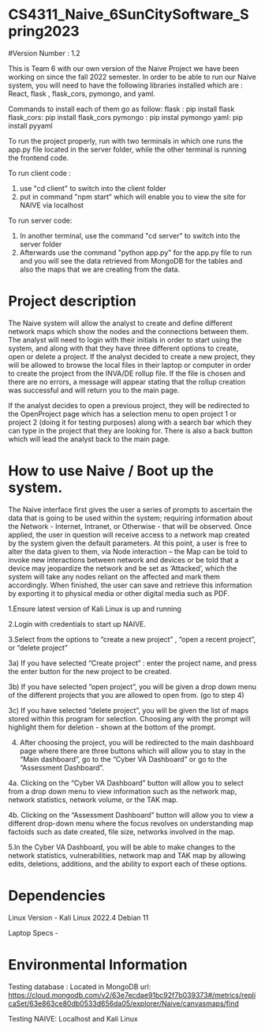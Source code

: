 # CS4311_Naive_6SunCitySoftware_Spring2023

#Version Number : 1.2


This is Team 6 with our own version of the Naive Project we have been working on since the fall 2022 semester.
In order to be able to run our Naive system, you will need to have the following libraries installed 
which are : React, flask , flask_cors, pymongo, and yaml.
 
Commands to install each of them go as follow:
flask : pip install flask
flask_cors: pip install flask_cors
pymongo : pip instal pymongo
yaml: pip install pyyaml

To run the project properly, run with two terminals in which one runs the app.py file located
in the server folder, while the other terminal is running the frontend code.

To run client code : 
1. use "cd client" to switch into the client folder
2. put in command "npm start" which will enable you to view the site for NAIVE via localhost

To run server code:
1. In another terminal, use the command "cd server" to switch into the server folder 
2. Afterwards use the command "python app.py" for the app.py file to run and you will see the data retrieved 
from MongoDB for the tables and also the maps that we are creating from the data.


# Project description

The Naive system will allow the analyst to create and define
different network maps which show the nodes and the connections between them.
The analyst will need to login with their initials in order to start using the system,
and along with that they have three different options to create, open or delete a project.
If the analyst decided to create a new project, they will be allowed to browse the local files
in their laptop or computer in order to create the project from the INVA/DE rollup file.
If the file is chosen and there are no errors, a message will appear stating that the rollup 
creation was successful and will return you to the main page.  

If the analyst decides to open a previous project, they will be redirected to the OpenProject page 
which has a selection menu to open project 1 or project 2 (doing it for testing purposes) along with a 
search bar which they can type in the project that they are looking for. There is also a back button 
which will lead the analyst back to the main page. 

# How to use Naive / Boot up the system.


The Naive interface first gives the user a series of prompts to ascertain the data that is going to be used within the system; requiring information about the Network - Internet, Intranet, or Otherwise - that will be observed. Once applied, the user in question will receive access to a network map created by the system given the default parameters. At this point, a user is free to alter the data given to them, via Node interaction – the Map can be told to invoke new interactions between network and devices or be told that a device may jeopardize the network and be set as ‘Attacked’, which the system will take any nodes reliant on the affected and mark them accordingly. When finished, the user can save and retrieve this information by exporting it to physical media or other digital media such as PDF. 

1.Ensure latest version of Kali Linux is up and running

2.Login with credentials to start up NAIVE.


3.Select from the options to “create a new project” , “open a recent project”, or “delete project” 

3a)  If you have selected “Create project” : enter the project name, and press the enter button for the new project to be created.

3b)  If you have selected “open project”, you will be given a drop down menu of the different projects that you are allowed to open from. (go to step 4)

3c)  If you have selected “delete project”, you will be given the list of maps stored within this program for selection. Choosing any with the prompt will highlight them for deletion - shown at the bottom of the prompt.


4. After choosing the project, you will be redirected to the main dashboard page where there are three buttons which will allow you to stay in the “Main dashboard”, go to the “Cyber VA Dashboard” or go to the “Assessment Dashboard”.

4a. Clicking on the “Cyber VA Dashboard” button will allow you to select from a drop down menu to view information such as the network map, network statistics, network volume, or the TAK map. 

4b. Clicking on the “Assessment Dashboard” button will allow you to view a different drop-down menu where the focus revolves on understanding map factoids such as date created, file size, networks involved in the map.

5.In the Cyber VA Dashboard, you will be able to make changes to the network statistics, vulnerabilities, network map and TAK map by allowing edits, deletions, additions, and the ability to export each of these options. 

# Dependencies
Linux Version - Kali Linux 2022.4 Debian 11

Laptop Specs - 



# Environmental Information 

Testing database : Located in MongoDB 
url: https://cloud.mongodb.com/v2/63e7ecdae91bc92f7b039373#/metrics/replicaSet/63e863ce80db0533d656da05/explorer/Naive/canvasmaps/find

Testing NAIVE: Localhost and Kali Linux







